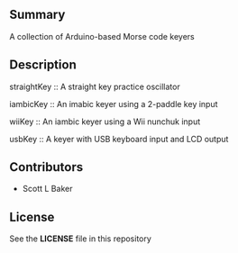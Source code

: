 
## Summary

A collection of Arduino-based Morse code keyers


## Description


straightKey :: A straight key practice oscillator

iambicKey   :: An imabic keyer using a 2-paddle key input

wiiKey      :: An iambic keyer using a Wii nunchuk input

usbKey      :: A keyer with USB keyboard input and LCD output


## Contributors

* Scott L Baker


## License

See the **LICENSE** file in this repository


